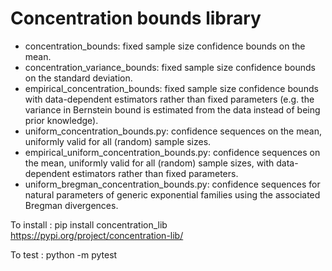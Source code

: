 # Concentration bounds library

* concentration_bounds: fixed sample size confidence bounds on the mean.
* concentration_variance_bounds: fixed sample size confidence bounds on the standard deviation.
* empirical_concentration_bounds: fixed sample size confidence bounds with data-dependent estimators rather than fixed parameters (e.g. the variance in Bernstein bound is estimated from the data instead of being prior knowledge).
* uniform_concentration_bounds.py: confidence sequences on the mean, uniformly valid for all (random) sample sizes.
* empirical_uniform_concentration_bounds.py: confidence sequences on the mean, uniformly valid for all (random) sample sizes, with data-dependent estimators rather than fixed parameters.
* uniform_bregman_concentration_bounds.py: confidence sequences for natural parameters of generic exponential families using the associated Bregman divergences.

To install : pip install concentration_lib https://pypi.org/project/concentration-lib/

To test : python -m pytest
